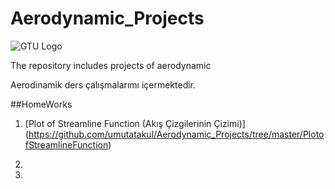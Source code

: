 # Aerodynamic_Projects

![GTU Logo](https://user-images.githubusercontent.com/60206202/188143044-53b69671-f4d0-4349-961d-4e8a4c23c7bf.png)

The repository includes projects of aerodynamic 

Aerodinamik ders çalışmalarımı içermektedir.

##HomeWorks

1. [Plot of Streamline Function (Akış Çizgilerinin Çizimi)] (https://github.com/umutatakul/Aerodynamic_Projects/tree/master/PlotofStreamlineFunction)

2. 

3. 
